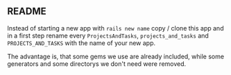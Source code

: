 ## README

Instead of starting a new app with `rails new name` copy / clone this app
and in a first step rename every `ProjectsAndTasks`, `projects_and_tasks` and `PROJECTS_AND_TASKS` with the name of your new app.

The advantage is, that some gems we use are already included,
while some generators and some directorys we don't need were removed.
